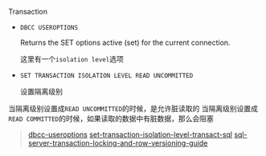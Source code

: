 Transaction

* `DBCC USEROPTIONS` 

    Returns the SET options active (set) for the current connection.

    这里有一个`isolation level`选项


* `SET TRANSACTION ISOLATION LEVEL READ UNCOMMITTED`

    设置隔离级别

当隔离级别设置成`READ UNCOMMITTED`的时候，是允许脏读取的
当隔离级别设置成`READ COMMITTED`的时候，如果读取的数据中有脏数据，那么会阻塞

> [dbcc-useroptions](https://docs.microsoft.com/en-us/sql/t-sql/database-console-commands/dbcc-useroptions-transact-sql?view=sql-server-ver15)
> [set-transaction-isolation-level-transact-sql](https://docs.microsoft.com/en-us/sql/t-sql/statements/set-transaction-isolation-level-transact-sql?view=sql-server-ver15)
> [sql-server-transaction-locking-and-row-versioning-guide](https://docs.microsoft.com/en-us/sql/relational-databases/sql-server-transaction-locking-and-row-versioning-guide?view=sql-server-ver15#lock-granularity-and-hierarchies)



